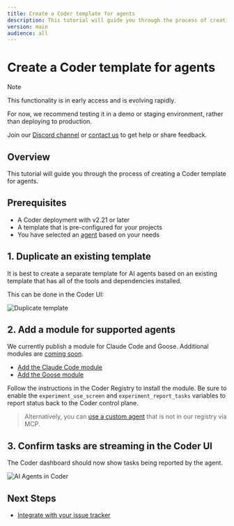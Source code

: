 ```yaml
---
title: Create a Coder template for agents
description: This tutorial will guide you through the process of creating a Coder template
version: main
audience: all
---
```

# Create a Coder template for agents

> [!NOTE]
>
> This functionality is in early access and is evolving rapidly.
>
> For now, we recommend testing it in a demo or staging environment,
> rather than deploying to production.
>
> Join our [Discord channel](https://discord.gg/coder) or
> [contact us](https://coder.com/contact) to get help or share feedback.

## Overview

This tutorial will guide you through the process of creating a Coder template
for agents.

## Prerequisites

- A Coder deployment with v2.21 or later
- A template that is pre-configured for your projects
- You have selected an [agent](./agents) based on your needs

## 1. Duplicate an existing template

It is best to create a separate template for AI agents based on an existing
template that has all of the tools and dependencies installed.

This can be done in the Coder UI:

![Duplicate template](%images/%images/./images/guides/ai-agents/duplicate.png)

## 2. Add a module for supported agents

We currently publish a module for Claude Code and Goose. Additional modules are
[coming soon](./agents).

- [Add the Claude Code module](https://registry.coder.com/modules/claude-code)
- [Add the Goose module](https://registry.coder.com/modules/goose)

Follow the instructions in the Coder Registry to install the module. Be sure to
enable the `experiment_use_screen` and `experiment_report_tasks` variables to
report status back to the Coder control plane.

> Alternatively, you can [use a custom agent](./custom-agents) that is
> not in our registry via MCP.

## 3. Confirm tasks are streaming in the Coder UI

The Coder dashboard should now show tasks being reported by the agent.

![AI Agents in Coder](%images/%images/./images/guides/ai-agents/landing.png)

## Next Steps

- [Integrate with your issue tracker](./issue-tracker)
